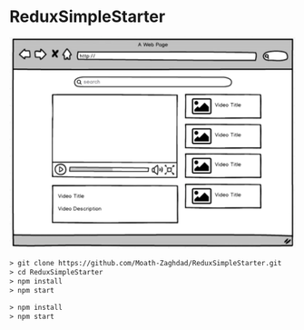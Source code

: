 # ReduxSimpleStarter

![General View](./general-view.png)


```
> git clone https://github.com/Moath-Zaghdad/ReduxSimpleStarter.git
> cd ReduxSimpleStarter
> npm install
> npm start
```

```
> npm install
> npm start
```
